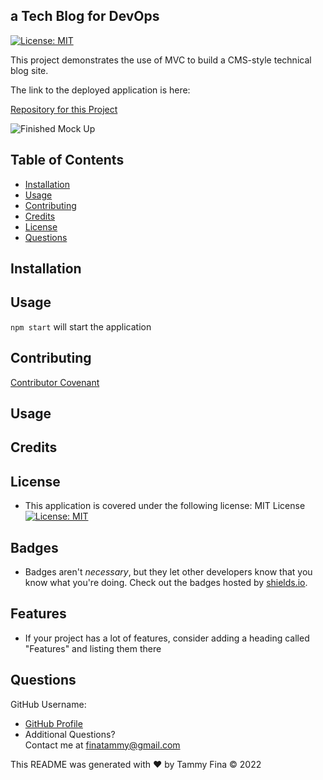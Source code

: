  
##  a Tech Blog for DevOps
 [![License: MIT](https://img.shields.io/badge/License-MIT-yellow.svg)](https://opensource.org/licenses/MIT)

This project demonstrates the use of MVC to build a CMS-style technical blog site.  

The link to the deployed application is here:

[Repository for this Project](https://github.com/trfina/tech-blog)

![Finished Mock Up](./assets/images/prompts.png)

## Table of Contents
* [Installation](#installation)
* [Usage](#usage)
* [Contributing](#contributing)
* [Credits](#credits)
* [License](#license)
* [Questions](#questions)

## Installation


## Usage
`npm start` will start the application

## Contributing
[Contributor Covenant](https://www.contributor-covenant.org/) 
    
    
## Usage 


## Credits


## License
- This application is covered under the following license: MIT License
  [![License: MIT](https://img.shields.io/badge/License-MIT-yellow.svg)](https://opensource.org/licenses/MIT)

## Badges

- Badges aren't _necessary_, but they let other developers know that you know what you're doing. Check out the badges hosted by [shields.io](https://shields.io/). 


## Features

- If your project has a lot of features, consider adding a heading called "Features" and listing them there

## Questions

GitHub Username:
  
- [GitHub Profile](https://github.com/trfina)
- Additional Questions?  
Contact me at finatammy@gmail.com

 This README was generated with ❤️ by Tammy Fina © 2022
